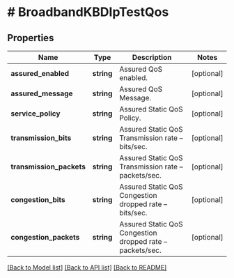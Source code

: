 # # BroadbandKBDIpTestQos

## Properties

Name | Type | Description | Notes
------------ | ------------- | ------------- | -------------
**assured_enabled** | **string** | Assured QoS enabled. | [optional]
**assured_message** | **string** | Assured QoS Message. | [optional]
**service_policy** | **string** | Assured Static QoS Policy. | [optional]
**transmission_bits** | **string** | Assured Static QoS Transmission rate – bits/sec. | [optional]
**transmission_packets** | **string** | Assured Static QoS Transmission rate – packets/sec. | [optional]
**congestion_bits** | **string** | Assured Static QoS Congestion dropped rate – bits/sec. | [optional]
**congestion_packets** | **string** | Assured Static QoS Congestion dropped rate – packets/sec. | [optional]

[[Back to Model list]](../../README.md#models) [[Back to API list]](../../README.md#endpoints) [[Back to README]](../../README.md)
